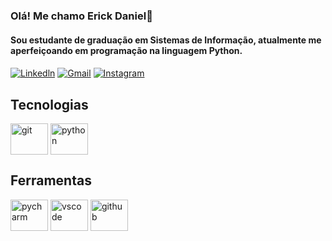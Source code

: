 ### Olá! Me chamo Erick Daniel👋
#### Sou estudante de graduação em Sistemas de Informação, atualmente me aperfeiçoando em programação na linguagem Python.
####
[![Linkedln](https://img.shields.io/badge/LinkedIn-0077B5?style=for-the-badge&logo=linkedin&logoColor=white)](https://www.linkedin.com/in/erick-daniel-06561a215/)
[![Gmail](https://img.shields.io/badge/Gmail-D14836?style=for-the-badge&logo=gmail&logoColor=white)](erickd8887@gmail.com)
[![Instagram](https://img.shields.io/badge/Instagram-E4405F?style=for-the-badge&logo=instagram&logoColor=white)](https://www.instagram.com/erickdan/) 

## Tecnologias
<div>
  <img align="center" alt="git" height="50" width="60" src="https://cdn.jsdelivr.net/gh/devicons/devicon/icons/git/git-original.svg" />
  <img align="center" alt="python" height="50" width="60" src="https://cdn.jsdelivr.net/gh/devicons/devicon/icons/python/python-original.svg" />
</div>

## Ferramentas
<div>
  <img align="center" alt="pycharm" height="50" width="60" src="https://cdn.jsdelivr.net/gh/devicons/devicon/icons/pycharm/pycharm-original.svg" />
  <img align="center" alt="vscode" height="50" width="60" src="https://cdn.jsdelivr.net/gh/devicons/devicon/icons/vscode/vscode-original.svg" />
  <img align="center" alt="github" height="50" width="60" src="https://cdn.jsdelivr.net/gh/devicons/devicon/icons/github/github-original.svg" />
</div>
